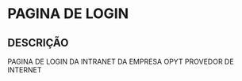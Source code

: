 # PAGINA DE LOGIN 

## DESCRIÇÃO 

PAGINA DE LOGIN DA INTRANET DA EMPRESA OPYT PROVEDOR DE INTERNET

